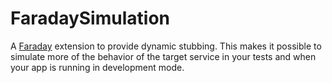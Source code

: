 # FaradaySimulation

A [Faraday]() extension to provide dynamic stubbing. This makes it possible 
to simulate more of the behavior of the target service in your tests and when
your app is running in development mode.
